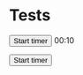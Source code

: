 # Tests

<button onclick="createCountdown({duration: 10, target: 'timer1', doneText: 'FINISHED!', onComplete: () => alert('Timer complete!')}).start()">Start timer</button>
<span id="timer1" class="timer">00:10</span>


<button id="timer2" onclick="createCountdown({duration: 10, target: 'timer2', doneText: 'FINISHED!', onComplete: () => alert('Timer complete!')}).start()">Start timer</button>
